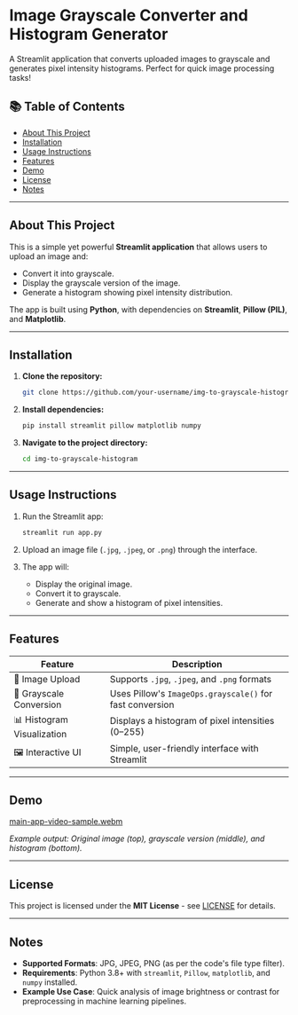 # Image Grayscale Converter and Histogram Generator

A Streamlit application that converts uploaded images to grayscale and generates pixel intensity histograms. Perfect for quick image processing tasks!

## 📚 Table of Contents
- [About This Project](#about-this-project)
- [Installation](#installation)
- [Usage Instructions](#usage-instructions)
- [Features](#features)
- [Demo](#demo)
- [License](#license)
- [Notes](#notes)

---

## About This Project

This is a simple yet powerful **Streamlit application** that allows users to upload an image and:

- Convert it into grayscale.
- Display the grayscale version of the image.
- Generate a histogram showing pixel intensity distribution.

The app is built using **Python**, with dependencies on **Streamlit**, **Pillow (PIL)**, and **Matplotlib**.

---

## Installation

1. **Clone the repository:**
   ```bash
   git clone https://github.com/your-username/img-to-grayscale-histogram.git
   ```

2. **Install dependencies:**
   ```bash
   pip install streamlit pillow matplotlib numpy
   ```

3. **Navigate to the project directory:**
   ```bash
   cd img-to-grayscale-histogram
   ```

---

## Usage Instructions

1. Run the Streamlit app:
   ```bash
   streamlit run app.py
   ```

2. Upload an image file (`.jpg`, `.jpeg`, or `.png`) through the interface.

3. The app will:
   - Display the original image.
   - Convert it to grayscale.
   - Generate and show a histogram of pixel intensities.

---

## Features

| Feature | Description |
|--------|-------------|
| 📎 Image Upload | Supports `.jpg`, `.jpeg`, and `.png` formats |
| 🧠 Grayscale Conversion | Uses Pillow's `ImageOps.grayscale()` for fast conversion |
| 📊 Histogram Visualization | Displays a histogram of pixel intensities (0–255) |
| 🖼️ Interactive UI | Simple, user-friendly interface with Streamlit |

---

## Demo

[main-app-video-sample.webm](https://github.com/user-attachments/assets/797bbb7c-7e2b-4954-82fc-1f564114c354)

*Example output: Original image (top), grayscale version (middle), and histogram (bottom).*

---

## License

This project is licensed under the **MIT License** - see [LICENSE](LICENSE) for details.

---

## Notes

- **Supported Formats**: JPG, JPEG, PNG (as per the code's file type filter).
- **Requirements**: Python 3.8+ with `streamlit`, `Pillow`, `matplotlib`, and `numpy` installed.
- **Example Use Case**: Quick analysis of image brightness or contrast for preprocessing in machine learning pipelines.
  
